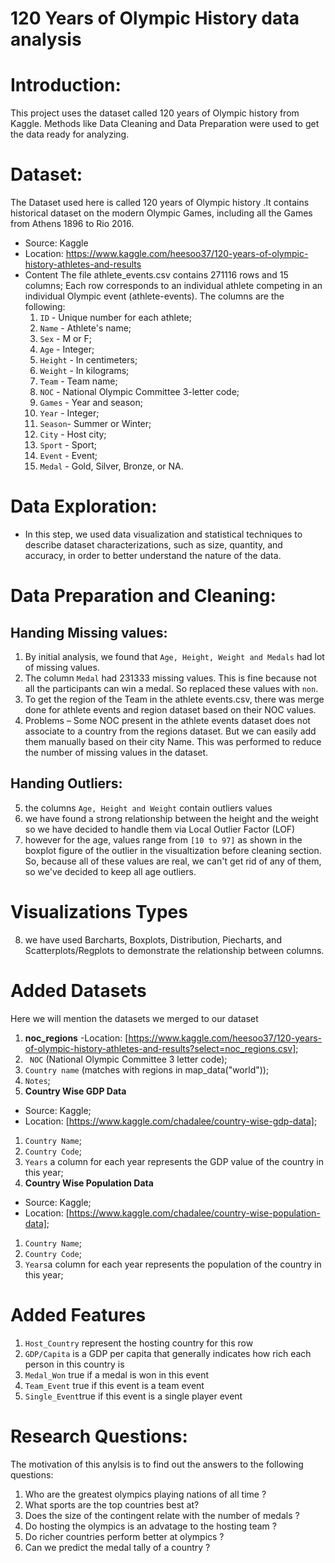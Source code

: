 # 120 Years of Olympic History data analysis

# Introduction:
This project uses the dataset called 120 years of Olympic history from
Kaggle. Methods like Data Cleaning and Data Preparation were used to get the data ready for analyzing.

# Dataset:
The Dataset used here is called 120 years of Olympic history .It contains historical dataset on the modern Olympic Games, including all the Games from Athens 1896 to Rio 2016.
- Source: Kaggle
- Location: https://www.kaggle.com/heesoo37/120-years-of-olympic-history-athletes-and-results
- Content
The file athlete_events.csv contains 271116 rows and 15 columns; Each row corresponds to an individual athlete competing in an individual Olympic event (athlete-events). 
The columns are the following:<br>
	1. `ID` - Unique number for each athlete;
	2. `Name` - Athlete's name;
	3. `Sex` - M or F;
	4. `Age` - Integer;
	5. `Height` - In centimeters;
	6. `Weight` - In kilograms;
	7. `Team` - Team name;
	8. `NOC` - National Olympic Committee 3-letter code;
	9. `Games` - Year and season;
	10. `Year` - Integer;
	11. `Season`- Summer or Winter;
	12. `City` - Host city;
	13. `Sport` - Sport;
	14. `Event` - Event;
	15. `Medal` - Gold, Silver, Bronze, or NA.


# Data Exploration: 
- In this step, we used data visualization and statistical techniques to describe dataset characterizations, such as size, quantity, and accuracy, in order to better understand the nature of the data.


# Data Preparation and Cleaning:
## Handing Missing values:
 1. By initial analysis, we found that `Age, Height, Weight and Medals` had lot of missing values. 
 2. The column `Medal` had 231333 missing values. This is fine because not all the participants can win a medal. So replaced these values with `non`.
 3. To get the region of the Team in the athlete events.csv, there was merge done for athlete events and region dataset based on their NOC values.
 4. Problems – Some NOC present in the athlete events dataset does not associate to a country from the regions dataset. But we can easily add them manually based on their city Name. This was performed to reduce the number of missing values in the dataset.
## Handing Outliers:
 5. the columns `Age, Height and Weight` contain outliers values 
 6. we have found a strong relationship between the height and the weight so we have decided to handle them via Local Outlier Factor (LOF) 
 7. however for the age,  values range from  `[10 to 97]`  as shown in the boxplot figure of the outlier in the visualtization before cleaning section. So, because all of these values are real, we can't get rid of any of them, so we've decided to keep all age outliers.
# Visualizations Types
 8. we have used Barcharts, Boxplots, Distribution, Piecharts, and Scatterplots/Regplots to demonstrate the relationship between columns. 
# Added Datasets
Here we will mention the datasets we merged to our dataset
 1. **noc_regions**
 -Location:  [https://www.kaggle.com/heesoo37/120-years-of-olympic-history-athletes-and-results?select=noc_regions.csv];
 1. ` NOC` (National Olympic Committee 3 letter code);
 2. `Country name` (matches with regions in  map_data("world"));
  3. `Notes`;
 2. **Country Wise GDP Data**
 -  Source: Kaggle;
-   Location:  [https://www.kaggle.com/chadalee/country-wise-gdp-data];
1. `Country Name`;
2. `Country Code`;
3. `Years` a column for each year represents the GDP value of the country in this year;
3.  **Country Wise Population Data** 
-   Source: Kaggle;
-   Location:  [https://www.kaggle.com/chadalee/country-wise-population-data];
1. `Country Name`;
2. `Country Code`;
3. `Years`a column for each year represents the population of the country in this year;


# Added Features

 1. `Host_Country` represent the hosting country for this row
 2. `GDP/Capita` is a GDP per capita that generally indicates how rich each person in this country is
 3. `Medal_Won` true if a medal is won in this event
 4. `Team_Event` true if this event is a team event 
 5. `Single_Event`true if this event is a single player event

# Research Questions:
The motivation of this anylsis is to find out the answers to the following questions: 

1. Who are the greatest olympics playing nations of all time ?
2.  What sports are the top countries best at?
3.  Does the size of the contingent relate with the number of medals ?
4.  Do hosting the olympics is an advatage to the hosting team ?
5.  Do richer countries perform better at olympics ?
6.  Can we predict the medal tally of a country ?
```
